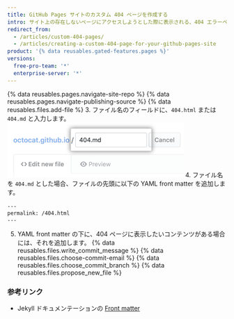 ```yaml
---
title: GitHub Pages サイトのカスタム 404 ページを作成する
intro: サイト上の存在しないページにアクセスしようとした際に表示される、404 エラーページをカスタマイズできます。
redirect_from:
  - /articles/custom-404-pages/
  - /articles/creating-a-custom-404-page-for-your-github-pages-site
product: '{% data reusables.gated-features.pages %}'
versions:
  free-pro-team: '*'
  enterprise-server: '*'
---
```


{% data reusables.pages.navigate-site-repo %}
{% data reusables.pages.navigate-publishing-source %}
{% data reusables.files.add-file %}
3. ファイル名のフィールドに、`404.html` または `404.md` と入力します。 ![ファイル名フィールド](/assets/images/help/pages/404-file-name.png)
4. ファイル名を `404.md` とした場合、ファイルの先頭に以下の YAML front matter を追加します。
  ```
  ---
  permalink: /404.html
  ---
  ```
5. YAML front matter の下に、404 ページに表示したいコンテンツがある場合には、それを追加します。
{% data reusables.files.write_commit_message %}
{% data reusables.files.choose-commit-email %}
{% data reusables.files.choose_commit_branch %}
{% data reusables.files.propose_new_file %}

### 参考リンク

- Jekyll ドキュメンテーションの [Front matter](http://jekyllrb.com/docs/frontmatter)
